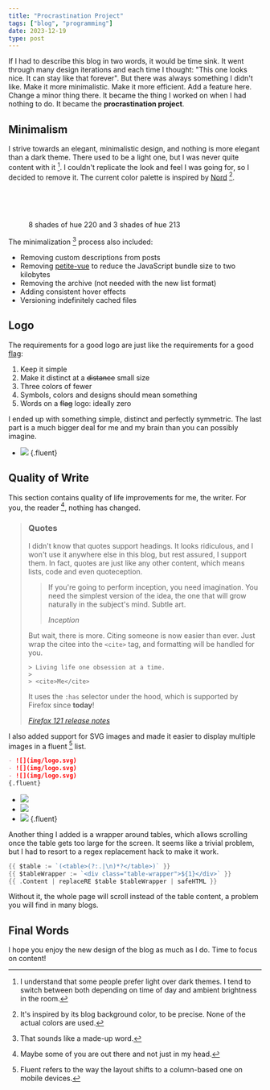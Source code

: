 ```yaml
---
title: "Procrastination Project"
tags: ["blog", "programming"]
date: 2023-12-19
type: post
---
```

If I had to describe this blog in two words, it would be time sink. It went through many design iterations and each time I thought: "This one looks nice. It can stay like that forever". But there was always something I didn't like. Make it more minimalistic. Make it more efficient. Add a feature here. Change a minor thing there. It became the thing I worked on when I had nothing to do. It became the **procrastination project**.

## Minimalism
I strive towards an elegant, minimalistic design, and nothing is more elegant than a dark theme. There used to be a light one, but I was never quite content with it [^theme]. I couldn't replicate the look and feel I was going for, so I decided to remove it. The current color palette is inspired by [Nord](https://www.nordtheme.com/) [^nord].

[^theme]: I understand that some people prefer light over dark themes. I tend to switch between both depending on time of day and ambient brightness in the room.

[^nord]: It's inspired by its blog background color, to be precise. None of the actual colors are used.

<figure>
  <div style="display: flex; height: 4rem; border: 1px solid var(--gray-6)">
    <div style="flex: 1; background-color: var(--gray-8)"></div>
    <div style="flex: 1; background-color: var(--gray-7)"></div>
    <div style="flex: 1; background-color: var(--gray-6)"></div>
    <div style="flex: 1; background-color: var(--gray-5)"></div>
    <div style="flex: 1; background-color: var(--gray-4)"></div>
    <div style="flex: 1; background-color: var(--gray-3)"></div>
    <div style="flex: 1; background-color: var(--gray-2)"></div>
    <div style="flex: 1; background-color: var(--gray-1)"></div>
    <div style="flex: 1; background-color: var(--blue-3)"></div>
    <div style="flex: 1; background-color: var(--blue-2)"></div>
    <div style="flex: 1; background-color: var(--blue-1)"></div>
  </div>
  <figcaption>8 shades of hue 220 and 3 shades of hue 213</figcaption>
</figure>

The minimalization [^minimalization] process also included:

[^minimalization]: That sounds like a made-up word.

- Removing custom descriptions from posts
- Removing [petite-vue](https://github.com/vuejs/petite-vue) to reduce the JavaScript bundle size to two kilobytes
- Removing the archive (not needed with the new list format)
- Adding consistent hover effects
- Versioning indefinitely cached files

## Logo
The requirements for a good logo are just like the requirements for a good [flag](https://www.youtube.com/watch?v=l4w6808wJcU):

1. Keep it simple
2. Make it distinct at a ~~distance~~ small size
3. Three colors of fewer
4. Symbols, colors and designs should mean something
5. Words on a ~~flag~~ logo: ideally zero

I ended up with something simple, distinct and perfectly symmetric. The last part is a much bigger deal for me and my brain than you can possibly imagine.

- ![](img/logo.svg)
{.fluent}

## Quality of Write
This section contains quality of life improvements for me, the writer. For you, the reader [^reader], nothing has changed.

[^reader]: Maybe some of you are out there and not just in my head.

> ### Quotes
> I didn't know that quotes support headings. It looks ridiculous, and I won't use it anywhere else in this blog, but rest assured, I support them. In fact, quotes are just like any other content, which means lists, code and even quoteception.
>
> > If you're going to perform inception, you need imagination. You need the simplest version of the idea, the one that will grow naturally in the subject's mind. Subtle art.
> >
> > <cite>Inception</cite>
>
> But wait, there is more. Citing someone is now easier than ever. Just wrap the citee into the `<cite>` tag, and formatting will be handled for you.
>
> ```
> > Living life one obsession at a time.
> >
> > <cite>Me</cite>
> ```
> It uses the `:has` selector under the hood, which is supported by Firefox since **today**!
>
> <cite>[Firefox 121 release notes](https://www.mozilla.org/en-US/firefox/121.0/releasenotes/)</cite>

I also added support for SVG images and made it easier to display multiple images in a fluent [^fluent] list.

[^fluent]: Fluent refers to the way the layout shifts to a column-based one on mobile devices.

```markdown
- ![](img/logo.svg)
- ![](img/logo.svg)
- ![](img/logo.svg)
{.fluent}
```

- ![](img/logo.svg)
- ![](img/logo.svg)
- ![](img/logo.svg)
{.fluent}

Another thing I added is a wrapper around tables, which allows scrolling once the table gets too large for the screen. It seems like a trivial problem, but I had to resort to a regex replacement hack to make it work.

```go
{{ $table := `(<table>(?:.|\n)*?</table>)` }}
{{ $tableWrapper := `<div class="table-wrapper">${1}</div>` }}
{{ .Content | replaceRE $table $tableWrapper | safeHTML }}
```

Without it, the whole page will scroll instead of the table content, a problem you will find in many blogs.

## Final Words
I hope you enjoy the new design of the blog as much as I do. Time to focus on content!
